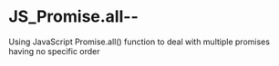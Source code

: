 # JS_Promise.all--
 Using JavaScript Promise.all() function to deal with multiple promises having no specific order
